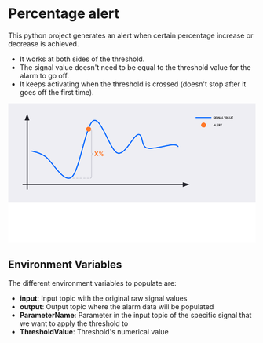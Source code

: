 # Percentage alert

This python project generates an alert when certain percentage increase or decrease is achieved. 
- It works at both sides of the threshold. 
- The signal value doesn't need to be equal to the threshold value for the alarm to go off.
- It keeps activating when the threshold is crossed (doesn't stop after it goes off the first time).

![Percentage_Alert](PercentageAlert.png?raw=true)

## Environment Variables

The different environment variables to populate are:

- **input**: Input topic with the original raw signal values
- **output**: Output topic where the alarm data will be populated
- **ParameterName**: Parameter in the input topic of the specific signal that we want to apply the threshold to
- **ThresholdValue**: Threshold's numerical value

